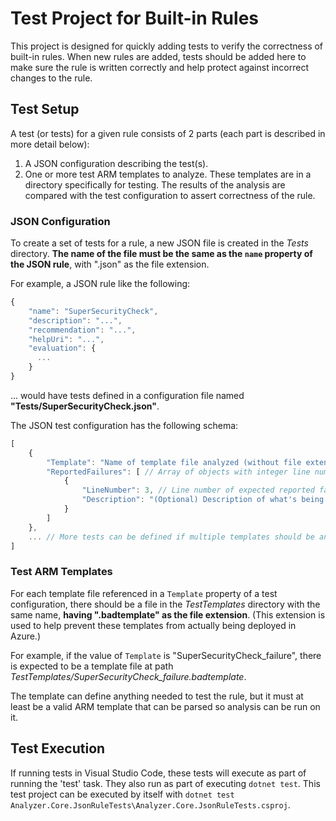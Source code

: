 # Test Project for Built-in Rules
This project is designed for quickly adding tests to verify the correctness of built-in rules.  When new rules are added, tests should be added here to make sure the rule is written correctly and help protect against incorrect changes to the rule.

## Test Setup
A test (or tests) for a given rule consists of 2 parts (each part is described in more detail below):
1. A JSON configuration describing the test(s).
2. One or more test ARM templates to analyze.  These templates are in a directory specifically for testing.  The results of the analysis are compared with the test configuration to assert correctness of the rule.

### JSON Configuration
To create a set of tests for a rule, a new JSON file is created in the *Tests* directory.  **The name of the file must be the same as the `name` property of the JSON rule**, with ".json" as the file extension.

For example, a JSON rule like the following:
``` js
{
    "name": "SuperSecurityCheck",
    "description": "...",
    "recommendation": "...",
    "helpUri": "...",
    "evaluation": {
      ...
    }
}
```
... would have tests defined in a configuration file named **"Tests/SuperSecurityCheck.json"**.

The JSON test configuration has the following schema:
``` js
[
    {
        "Template": "Name of template file analyzed (without file extension).  Template must be in the 'TestTemplates' directory.",
        "ReportedFailures": [ // Array of objects with integer line numbers - each are a line number expected to be reported in the failure.
            {
                "LineNumber": 3, // Line number of expected reported failure
                "Description": "(Optional) Description of what's being tested for this expected failure."
            }
        ]
    },
    ... // More tests can be defined if multiple templates should be analyzed - one test block for each template
]
```

### Test ARM Templates
For each template file referenced in a `Template` property of a test configuration, there should be a file in the *TestTemplates* directory with the same name, **having ".badtemplate" as the file extension**.  (This extension is used to help prevent these templates from actually being deployed in Azure.)

For example, if the value of `Template` is "SuperSecurityCheck_failure", there is expected to be a template file at path *TestTemplates/SuperSecurityCheck_failure.badtemplate*.

The template can define anything needed to test the rule, but it must at least be a valid ARM template that can be parsed so analysis can be run on it.

## Test Execution
If running tests in Visual Studio Code, these tests will execute as part of running the 'test' task.  They also run as part of executing `dotnet test`.  This test project can be executed by itself with `dotnet test Analyzer.Core.JsonRuleTests\Analyzer.Core.JsonRuleTests.csproj`.